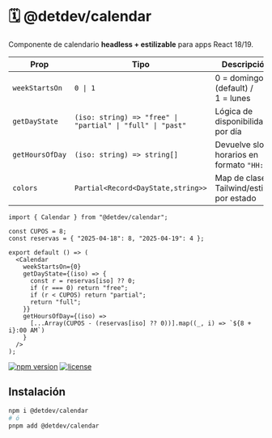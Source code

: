 # 🗓️ @detdev/calendar

Componente de calendario **headless + estilizable** para apps React 18/19.

| Prop            | Tipo                                                       | Descripción                                  |
| --------------- | ---------------------------------------------------------- | -------------------------------------------- |
| `weekStartsOn`  | `0 \| 1`                                                   | 0 = domingo (default) / 1 = lunes            |
| `getDayState`   | `(iso: string) => "free" \| "partial" \| "full" \| "past"` | Lógica de disponibilidad por día             |
| `getHoursOfDay` | `(iso: string) => string[]`                                | Devuelve slots horarios en formato `"HH:MM"` |
| `colors`        | `Partial<Record<DayState,string>>`                         | Map de clases Tailwind/estilos por estado    |

```tsx
import { Calendar } from "@detdev/calendar";

const CUPOS = 8;
const reservas = { "2025-04-18": 8, "2025-04-19": 4 };

export default () => (
  <Calendar
    weekStartsOn={0}
    getDayState={(iso) => {
      const r = reservas[iso] ?? 0;
      if (r === 0) return "free";
      if (r < CUPOS) return "partial";
      return "full";
    }}
    getHoursOfDay={(iso) =>
      [...Array(CUPOS - (reservas[iso] ?? 0))].map((_, i) => `${8 + i}:00 AM`)
    }
  />
);
```

[![npm version](https://img.shields.io/npm/v/@detdev/calendar.svg)](https://www.npmjs.com/package/@detdev/calendar)
[![license](https://img.shields.io/npm/l/@detdev/calendar.svg)](LICENSE)

## Instalación

```bash
npm i @detdev/calendar
# ó
pnpm add @detdev/calendar
